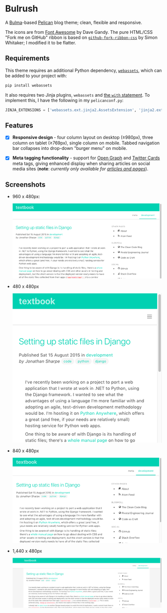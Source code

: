 Bulrush
=======

A [Bulma][1]-based [Pelican][2] blog theme; clean, flexible and responsive.

The icons are from [Font Awesome][3] by Dave Gandy. The pure HTML/CSS "Fork me
on GitHub" ribbon is based on [`github-fork-ribbon-css`][4] by Simon Whitaker; I
modified it to be flatter.

Requirements
------------

This theme requires an additional Python dependency, [`webassets`][9], which can
be added to your project with:

```bash
pip install webassets
```

It also requires two Jinja plugins, `webassets` and [the `with` statement][8].
To implement this, I have the following in my `pelicanconf.py`:

```python
JINJA_EXTENSIONS = ['webassets.ext.jinja2.AssetsExtension', 'jinja2.ext.with_']
```

Features
--------

 - [x] **Responsive design** - four column layout on desktop (≥980px), three column
on tablet (≥769px), single column on mobile. Tabbed navigation bar collapses
into drop-down "burger menu" on mobile.

 - [x] **Meta tagging functionality** - support for [Open Graph][5] and [Twitter
Cards][6] meta tags, giving enhanced display when sharing articles on social
media sites (**note**: *currently only available for [articles and pages][7]*).

Screenshots
-----------

 - 960 x 480px:

     ![Screenshot - Bulrush at 960px][10]

 - 480 x 480px

     ![Screenshot - Bulrush at 480px][11]

 - 840 x 480px

     ![Screenshot - Bulrush at 840px][12]

 - 1,440 x 480px

     ![Screenshot - Bulrush at 1440px][13]

  [1]: http://bulma.io/
  [2]: http://docs.getpelican.com/en/stable/
  [3]: http://fontawesome.io/
  [4]: https://github.com/simonwhitaker/github-fork-ribbon-css
  [5]: http://ogp.me/
  [6]: https://dev.twitter.com/cards/overview
  [7]: http://docs.getpelican.com/en/3.6.3/content.html#articles-and-pages
  [8]: http://jinja.pocoo.org/docs/dev/extensions/#with-statement
  [9]: https://github.com/miracle2k/webassets/
  [10]: ./screenshot-960px.png
  [11]: ./screenshot-480px.png
  [12]: ./screenshot-840px.png
  [13]: ./screenshot-1440px.png
